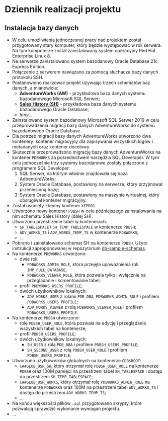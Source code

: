 # Dziennik realizacji projektu

## Instalacja bazy danych

- W celu umożliwienia jednoczesnej pracy nad projektem został przygotowany stary komputer, który będzie występować w roli serwera. Na tym komputerze został zainstalowany  system operacyjny Red Hat Enterprise Linux 8.
- Na serwerze zainstalowano system bazodanowy Oracle Database 21c Express Edition. 
- Połączenie z serwerem nawiązano za pomocą słuchacza bazy danych protokołu SSH.
- Postanowiono realizować projekt używając trzech schematów baz danych, a mianowicie:
  - **AdventureWorks (AW)** - przykładowa baza danych systemu bazodanowego Microsoft SQL Serwer;
  - [**Sales History (SH)**](https://github.com/oracle-samples/db-sample-schemas)  - przykładowa baza danych systemu bazodanowego Oracle Database;
  - *Inny*...
- Zainstalowano system bazodanowy Microsoft SQL Serwer 2019 w celu przeprowadzenia migracji bazy danych AdventureWorks do systemu bazodanowego Oracle Database.
- Dla potrzeb migracji bazy danych AdventureWorks utworzono dwa kontenery: kontener migracyjny dla zapisywania wszystkich logów i metadanych oraz kontener docelowy.
- Skutecznie przeprowadzono migrację bazy danych AdventureWorks na kontener `PDBWORKS` za pośrednictwem narzędzia SQL Developer. W tym celu jednocześnie trzy systemy bazodanowe zostały połączone z programem SQL Developer: 
  1. SQL Serwer, na którym właśnie znajdowała się baza AdbentureWorks;
  2. System Oracle Database, postawiony na serwerze, który przyjmował przeniesioną bazę;
  3. System Oracle Database, postawiony na maszynie wirtualnej, który obsługiwał kontener migracyjny.
- Został usunięty zbędny kontener `XEPDB1`.
- Utworzono nowy kontener `PDBSH` w celu późniejszego zainstalowania na nim schematu Sales History (dalej SH).
- Utworzono przestrzenie tabel w kontenerach:
  - `SH_TABLESPACE` i `SH_TEMP_TABLESPACE` w kontenerze `PDBSH`;
  - `ADV_WORKS_TS` i `ADV_WORKS_TEMP_TS` w kontenerze `PDBWORKS`;
  - ...
- Pobrano i zainstalowano schemat SH na kontenerze `PDBSH`. Użyto instrukcji zaproponowanej w repozytorium [db-sample-schemas](https://github.com/oracle-samples/db-sample-schemas).
- Na kontenerze `PDBWORKS` utworzono:
  - dwie roli:
    - `PDBWORKS_ADMIN_ROLE`, która przejęła upoważnienia roli `IMP_FULL_DATABASE`;
    - `PDBWORKS_VIEWER_ROLE`, która pozwala tylko i wyłącznie na przeglądanie i komentowanie tabel;
  - profil `PDBWORKS_USERS_PROFILE`;
  - dwóch użytkowników lokalnych:
    - `ADV_WORKS_USER` z rolami `PDB_DBA`, `PDBWORKS_ADMIN_ROLE` i profilem `PDBWORKS_USERS_PROFILE`;
    - `ADV_WORKS_VIEWER` z rolą `PDBWORKS_VIEWER_ROLE` i profilem `PDBWORKS_USERS_PROFILE`.
- Na kontenerze `PDBSH` utworzono:
  - rolę `PDBSH_USER_ROLE`, która pozwala na edycję i przeglądanie wszystkich tabel na kontenerze;
  - profil `PDBSH_USERS_PROFILE`;
  - dwóch użytkowników lokalnych:
    - `SH_USER` z rolą `PDB_DBA` i profilem `PDBSH_USERS_PROFILE`;
    - `SH_SECOND_USER` z rolą `PDBSH_USER_ROLE` i profilem `PDBSH_USERS_PROFILE`.
- Utworzono użytkowników globalnych na kontenerze `CDB$ROOT`:
  - `C##GLOB_USR_SH`, który otrzymał rolę `PDBSH_USER_ROLE` na kontenerze `PDBSH` oraz 100M pamięci na przestrzeni tabel `SH_TABLESPACE` i dostęp do przestrzeni `SH_TEMP_TABLESPACE`;
  - `C##GLOB_USR_WORKS`, który otrzymał rolę `PDBWORKS_ADMIN_ROLE` na kontenerze `PDBWORKS` oraz 100M na przestrzeni tabel `ADV_WORKS_TS` i dostęp do przestrzeni `ADV_WORKS_TEMP_TS`;
  - ...
- Na końcu większości plików `.sql` przygotowano skrypty, które pozwalają sprawdzić wykonanie wymagań projektu.
- ...
